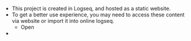 - This project is created in Logseq, and hosted as a static website.
- To get a better use experience, you may need to access these content via website or import it into online logseq.
	- Open
-